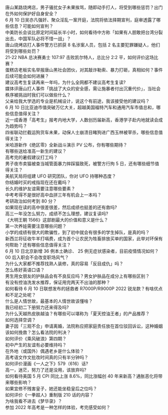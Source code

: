 唐山某路烧烤店，男子骚扰女子未果挨骂，随即动手打人，将受到哪些惩罚？出门在外如何保护好自身安全？  
6 月 10 日吴亦凡强奸、聚众淫乱一案开庭，法院将依法择期宣判，庭审透露了哪些信息？可能如何宣判？  
中美防长会谈比原定时间延长半小时，如何看待中方称「如果有人胆敢把台湾分裂出去，中国军队必将不惜一战」？  
唐山烧烤店打人事件警方已抓获 8 名涉案人员，包括 2 名主要犯罪嫌疑人，他们将受到哪些处罚？  
21-22 NBA 总决赛勇士 107:97 击败凯尔特人，总比分 2:2 平，如何评价这场比赛？  
蛋糕店老板实名举报唐山黑社会团伙，对其敲诈勒索、暴力打砸，真相如何？事件后续可能会如何进展？  
建议高考生复读再来一年吗，为什么全网都不建议高考生复读?  
媒体评唐山打人事件「挑战了大众的安全感，需让施暴者付出沉重代价」，当社会秩序被挑战时我们可以做些什么？  
父亲给我大学选的专业是机械设计，说这个有前途，我该接受他的建议吗？  
6 月 10 日比亚迪市值突破万亿大关，超越美国福特汽车和通用汽车市值总和，哪些信息值得关注？  
近一成香港「高考生」报考内地大学，人数创历届新高，香港学子赴内地就读会成为趋势吗？  
四省联动拦截运狗货车未果，动保人士崩溃目睹狗进广西玉林被宰杀，哪些信息值得关注？  
米哈游新作《绝区零》全新战斗演示 PV 公布，你有哪些期待？  
有哪些送给准高一新生的建议？  
高考完的暑假建议打工吗？  
男子夜市卖猫被查当城管面暴力摔踩猫致死，被警方行拘 5 日，还有哪些细节值得关注？  
美航天局将组建 UFO 研究团队，你对 UFO 持哪种态度？  
你结婚时买的戒指现在还在戴吗？  
长久的维护友谊需要注意哪些要素？  
中考考得不是很好高中血拼三年有机会上一本吗？  
考研政治如何考到 80 分？  
如果现在读的高中很差很差，然后成绩也挺差的还有救吗?  
高三一年没怎么努力，成绩不怎么理想，建议复读吗?  
《大明王朝 1566》这部剧最大的价值和意义是什么？  
第一次养娃需要注意哪些问题？  
小学的成绩有很大的欺骗性，到了初中就会有很多的学生掉队，是真的吗？  
新西兰将征收牛羊打嗝费，成为首个让农民为牲畜排放买单的国家，此举对环保有何帮助？还有哪些信息值得关注？  
6 月 10 日北京新增 36 例本土确诊、 25 例无症状感染者，目前疫情情况如何？  
00 后入职会不会改变职场风气？  
为什么大家都不推荐找熟人装修，真的容易「反目成仇」吗？  
怎么练好英语口语？  
男生用女朋友的护肤品会有不良反应吗？男女护肤品在成分上有哪些区别？  
有没有控油洗发水推荐，保证用完两天不出油的那种？  
如何看待 6 月 10 日联想发布的拯救者 R7000P/R9000P 2022 锐龙款？有啥优点和不足之处呢？  
什么是人情世故，最基本的人情世故该懂啥？  
我已经初二下册努力还来得及吗?  
为什么天越热皮肤越油？有哪些可以堪称为「夏天控油王者」的产品推荐？  
如何选择空调？  
妻子因「三观不合」申请离婚，法院称应把家庭责任放在首位驳回诉讼，这种婚姻该如何挽救？怎么看法院的判决？  
如何评价《乘风破浪》第四期？  
初中产生的友谊有必要维持吗？  
在外地（或国外）偶遇老乡是什么体验？  
高考语文作文批改时间真的只有半分钟吗？  
如何评价漫画《一人之下》579（616）话?  
高一，迷茫，努力了还是没用，该放弃吗?  
如何看待美国 5 月 CPI 同比上涨 8.6%，同比涨幅创 40 年来新高？通胀恶化将带来哪些影响？  
如果宜修不残害皇子，她还能坐稳皇后之位吗？  
如何评价《一拳超人》重制版 210 话的内容？  
为啥我看不进去《梦华录》？  
参加 2022 年高考是一种怎样的体验，考完感受如何？  
